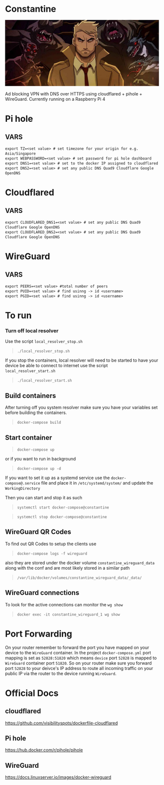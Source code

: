 
# Constantine
![Constanine](constantine.jpeg)

Ad blocking VPN with DNS over HTTPS using cloudflared + pihole +  WireGuard. Currently running on a Raspberry Pi 4

# Pi hole
## VARS

```
export TZ=<set value> # set timezone for your origin for e.g. Asia/Singapore
export WEBPASSWORD=<set value> # set password for pi hole dashboard
export DNS1=<set value> # set to the docker IP assigned to cloudflared
export DNS2=<set value> # set any public DNS Quad9 Cloudflare Google OpenDNS
```

# Cloudflared
## VARS

```
export CLOUDFLARED_DNS1=<set value> # set any public DNS Quad9 Cloudflare Google OpenDNS
export CLOUDFLARED_DNS2=<set value> # set any public DNS Quad9 Cloudflare Google OpenDNS
```

# WireGuard
## VARS

```
export PEERS=<set value> #total number of peers
export PUID=<set value> # find usinng -> id <username>
export PGID=<set value> # find usinng -> id <username>
```

# To run

### Turn off local resolver

Use the script `local_resolver_stop.sh`

> `./local_resolver_stop.sh`

If you stop the containers, local resolver will need to be started to have your device be able to connect to internet use the script `local_resolver_start.sh`

> `./local_resolver_start.sh`



## Build containers

After turning off you system resolver make sure you have your variables set before building the containers.

> `docker-compose build`

## Start container

> `docker-compose up`

or  if you want to run in background

> `docker-compose up -d` 

If you want to set it up as a systemd service use the `docker-compose@.service` file and place it in `/etc/systemd/system/` and update the `WorkingDirectory`

Then you can start and stop it as such

> `systemctl start docker-compose@constantine`

> `systemctl stop docker-compose@constantine`


## WireGuard QR Codes

To find out QR Codes to setup the clients use

> `docker-compose logs -f wireguard`

also they are stored under the docker volume `constantine_wireguard_data` along with the conf and are most likely stored in a similar path

> `/var/lib/docker/volumes/constantine_wireguard_data/_data/`

## WireGuard connections

To look for the active connections can monitor the `wg show` 

> `docker exec -it constantine_wireguard_1 wg show`


# Port Forwarding

On your router remember to forward the port you have mapped on your device to the `WireGuard` container. In the project `docker-compose.yml` port mapping is set as `52828:51820` which means `device` port `52828` is mapped to `WireGuard` container port `51820`. So on your router make sure you forward port `52828` to your deivce's IP address to route all incoming traffic on your public IP via the router to the device running `WireGuard`.

# Official Docs

## cloudflared

https://github.com/visibilityspots/dockerfile-cloudflared

## Pi hole

https://hub.docker.com/r/pihole/pihole


## WireGuard

https://docs.linuxserver.io/images/docker-wireguard